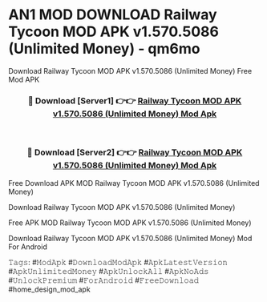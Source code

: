 # AN1 MOD DOWNLOAD Railway Tycoon MOD APK v1.570.5086 (Unlimited Money) - qm6mo
Download Railway Tycoon MOD APK v1.570.5086 (Unlimited Money) Free Mod APK

<div align="center">
<h3>🔴 Download [Server1] 👉👉 <a href="https://apk-comot.site?title=Railway_Tycoon_MOD_APK_v1.570.5086_(Unlimited_Money)">Railway Tycoon MOD APK v1.570.5086 (Unlimited Money) Mod Apk</a></h3><br>

<h3>🔴 Download [Server2] 👉👉 <a href="https://apk-comot.site?title=Railway_Tycoon_MOD_APK_v1.570.5086_(Unlimited_Money)">Railway Tycoon MOD APK v1.570.5086 (Unlimited Money) Mod Apk</a></h3>
</div>


Free Download APK MOD Railway Tycoon MOD APK v1.570.5086 (Unlimited Money)

Download Railway Tycoon MOD APK v1.570.5086 (Unlimited Money) 

Free APK MOD Railway Tycoon MOD APK v1.570.5086 (Unlimited Money) 

Download Railway Tycoon MOD APK v1.570.5086 (Unlimited Money) Mod For Android

𝚃𝚊𝚐𝚜: #𝙼𝚘𝚍𝙰𝚙𝚔 #𝙳𝚘𝚠𝚗𝚕𝚘𝚊𝚍𝙼𝚘𝚍𝙰𝚙𝚔 #𝙰𝚙𝚔𝙻𝚊𝚝𝚎𝚜𝚝𝚅𝚎𝚛𝚜𝚒𝚘𝚗 #𝙰𝚙𝚔𝚄𝚗𝚕𝚒𝚖𝚒𝚝𝚎𝚍𝙼𝚘𝚗𝚎𝚢 #𝙰𝚙𝚔𝚄𝚗𝚕𝚘𝚌𝚔𝙰𝚕𝚕 #𝙰𝚙𝚔𝙽𝚘𝙰𝚍𝚜 #𝚄𝚗𝚕𝚘𝚌𝚔𝙿𝚛𝚎𝚖𝚒𝚞𝚖 #𝙵𝚘𝚛𝙰𝚗𝚍𝚛𝚘𝚒𝚍 #𝙵𝚛𝚎𝚎𝙳𝚘𝚠𝚗𝚕𝚘𝚊𝚍 #home_design_mod_apk